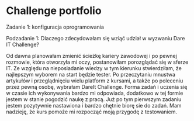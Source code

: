 # Challenge portfolio
Zadanie 1: konfiguracja oprogramowania

Podzadanie 1: Dlaczego zdecydowałam się wziąć udział w wyzwaniu Dare IT Challenge?

Od dawna planowałam zmienić ścieżkę kariery zawodowej i po pewnej rozmowie, która otworzyła mi oczy, postanowiłam porozglądać się w sferze IT.
Ze względu na nieposiadanie wiedzy w tym kierunku stwierdziłam, że najlepszym wyborem na start będzie tester. 
Po przeczytaniu mnustwa artykułów i przeglądnięciu wielu platform z kursami, a także po poleceniu przez pewną osobę, wybrałam DareIt Challenge. 
Forma zadań i uczenia się w czasie ich wykonywania bardzo mi odpowiada, dodatkowo w tej formie jestem w stanie pogodzić naukę z pracą.
Już po tym pierwszym zadaniu jestem pozytywnie nastawiona i bardzo chętnie biorę sie do zadań.
Mam nadzieję, że kurs pomoże mi rozpocząć moją przygodę z testowaniem. 
